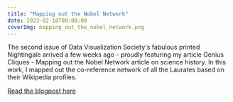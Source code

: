 ```yaml
---
title: "Mapping out the Nobel Network"
date: 2023-02-10T00:00:00
coverImg: mapping_out_the_nobel_network.png
---
```


The second issue of Data Visualization Society's fabulous printed Nightingale arrived a few weeks ago - proudly featuring my article Genius Cliques - Mapping out the Nobel Network article on science history. In this work, I mapped out the co-reference network of all the Laurates based on their Wikipedia profiles.

<!--more-->


[Read the blogpost here](https://www.linkedin.com/posts/milan-janosov_networkscience-datascience-datavisualization-activity-7040633828494721025-dA2w?utm_source=share&utm_medium=member_ios)
